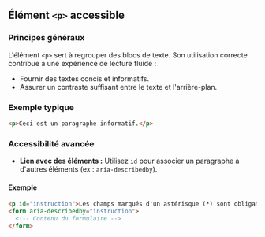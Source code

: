 ## Élément `<p>` accessible

### Principes généraux

L'élément `<p>` sert à regrouper des blocs de texte. Son utilisation correcte contribue à une expérience de lecture fluide :

- Fournir des textes concis et informatifs.
- Assurer un contraste suffisant entre le texte et l'arrière-plan.

### Exemple typique

```html
<p>Ceci est un paragraphe informatif.</p>
```

### Accessibilité avancée

- **Lien avec des éléments :** Utilisez `id` pour associer un paragraphe à d'autres éléments (ex : `aria-describedby`).

#### Exemple

```html
<p id="instruction">Les champs marqués d'un astérisque (*) sont obligatoires.</p>
<form aria-describedby="instruction">
  <!-- Contenu du formulaire -->
</form>
```

